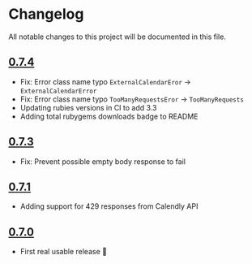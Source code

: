 # Changelog

All notable changes to this project will be documented in this file.

## [0.7.4]
* Fix: Error class name typo `ExternalCalendarEror` -> `ExternalCalendarError`
* Fix: Error class name typo `TooManyRequestsEror` -> `TooManyRequests`
* Updating rubies versions in CI to add 3.3
* Adding total rubygems downloads badge to README

[0.7.4]: https://github.com/araluce/calendlyr/compare/v0.7.3...v0.7.4

## [0.7.3]
* Fix: Prevent possible empty body response to fail

[0.7.3]: https://github.com/araluce/calendlyr/compare/v0.7.1...v0.7.3

## [0.7.1]
* Adding support for 429 responses from Calendly API

[0.7.1]: https://github.com/araluce/calendlyr/compare/v0.7.0...v0.7.1

## [0.7.0]
* First real usable release :tada:

[0.7.0]: https://github.com/araluce/calendlyr/compare/v0.1.0...v0.7.0
